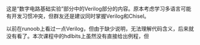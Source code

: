 这是“数字电路基础实验”部分中的Verilog部分的内容。原本考虑学习多语言可能有开发习惯冲突，但群友还是建议同时掌握Verilog和Chisel。

以前在runoob上看过一点Verilog，但由于缺少说明，无法理解代码含义，后来就没有看了。本次课程中的hdlbits上虽然没有直接给出例程，但
